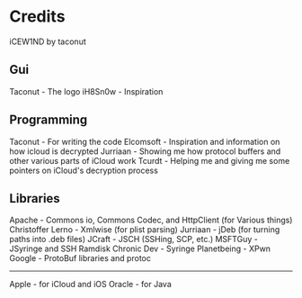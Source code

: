 Credits
=======

iCEW1ND by taconut

Gui
---
Taconut - The logo
iH8Sn0w - Inspiration

Programming
-----------

Taconut - For writing the code
Elcomsoft - Inspiration and information on how icloud is decrypted
Jurriaan - Showing me how protocol buffers and other various parts of iCloud work
Tcurdt - Helping me and giving me some pointers on iCloud's  decryption process

Libraries
---------

Apache - Commons io, Commons Codec, and HttpClient (for Various things)
Christoffer Lerno - Xmlwise (for plist parsing)
Jurriaan - jDeb (for turning paths into .deb files)
JCraft - JSCH (SSHing, SCP, etc.)
MSFTGuy - JSyringe and SSH Ramdisk
Chronic Dev - Syringe
Planetbeing - XPwn
Google - ProtoBuf libraries and protoc

_______

Apple - for iCloud and iOS
Oracle - for Java